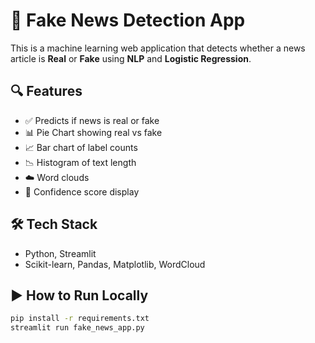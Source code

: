 # 📰 Fake News Detection App

This is a machine learning web application that detects whether a news article is **Real** or **Fake** using **NLP** and **Logistic Regression**.

## 🔍 Features
- ✅ Predicts if news is real or fake
- 📊 Pie Chart showing real vs fake
- 📈 Bar chart of label counts
- 📉 Histogram of text length
- ☁️ Word clouds
- 📄 Confidence score display

## 🛠️ Tech Stack
- Python, Streamlit
- Scikit-learn, Pandas, Matplotlib, WordCloud

## ▶️ How to Run Locally
```bash
pip install -r requirements.txt
streamlit run fake_news_app.py
